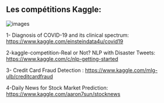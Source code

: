## Les compétitions Kaggle:

![images](https://user-images.githubusercontent.com/56924309/95305525-6058bc00-0886-11eb-8342-3c4e6a3644a4.png)
            
1- Diagnosis of COVID-19 and its clinical spectrum: https://www.kaggle.com/einsteindata4u/covid19 

2-kaggle-competition-Real or Not? NLP with Disaster Tweets: https://www.kaggle.com/c/nlp-getting-started

3- Credit Card Fraud Detection : https://www.kaggle.com/mlg-ulb/creditcardfraud

4-Daily News for Stock Market Prediction: https://www.kaggle.com/aaron7sun/stocknews

